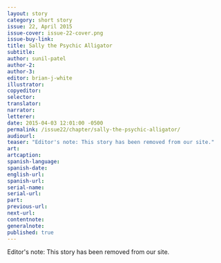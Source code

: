 ```yaml
---
layout: story
category: short story
issue: 22, April 2015
issue-cover: issue-22-cover.png
issue-buy-link:
title: Sally the Psychic Alligator
subtitle:
author: sunil-patel
author-2:
author-3:
editor: brian-j-white
illustrator:
copyeditor:
selector:
translator:
narrator:
letterer:
date: 2015-04-03 12:01:00 -0500
permalink: /issue22/chapter/sally-the-psychic-alligator/
audiourl:
teaser: "Editor's note: This story has been removed from our site."
art:
artcaption:
spanish-language:
spanish-date:
english-url:
spanish-url:
serial-name:
serial-url:
part:
previous-url:
next-url:
contentnote:
generalnote:
published: true
---
```


Editor's note: This story has been removed from our site.
